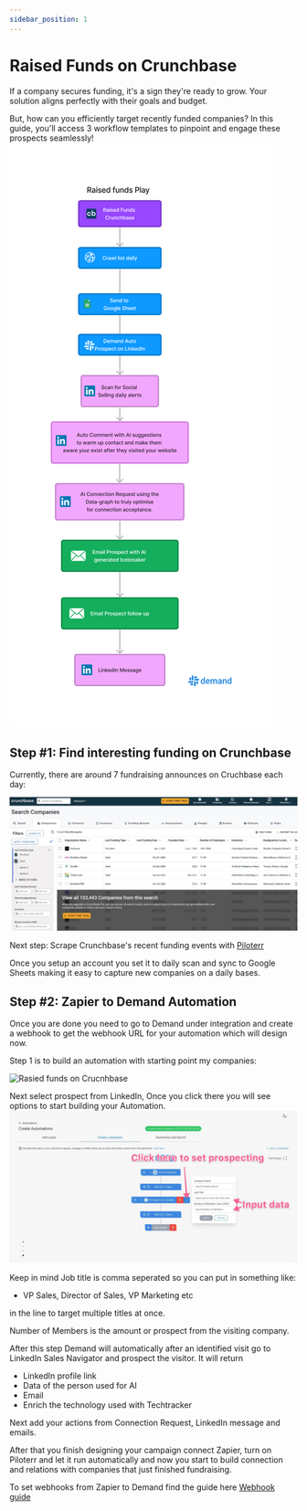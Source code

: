 ```yaml
---
sidebar_position: 1
---
```


# Raised Funds on Crunchbase

If a company secures funding, it's a sign they're ready to grow. Your solution aligns perfectly with their goals and budget.

But, how can you efficiently target recently funded companies? In this guide, you'll access 3 workflow templates to pinpoint and engage these prospects seamlessly!
![Rasied funds on Crucnhbase](./img/fundraise.png)

## Step #1: Find interesting funding on Crunchbase
Currently, there are around 7 fundraising announces on Cruchbase each day:

![Rasied funds on Crucnhbase](./img/crunchbase1.jpg)

Next step: Scrape Crunchbase's recent funding events with [Piloterr](https://Piloterr.com/)

Once you setup an account you set it to daily scan and sync to Google Sheets making it easy to capture new companies on a daily bases.

## Step #2: Zapier to Demand Automation

Once you are done you need to go to Demand under integration and create a webhook to get the webhook URL for your automation which will design now.

Step 1 is to build an automation with starting point my companies:

![Rasied funds on Crucnhbase](/img/crunchbase2.jpg)

Next select prospect from LinkedIn, Once you click there you will see options to start building your Automation.
![AI visitor Automation step 2](../visited-website/img/step2.jpg)

Keep in mind Job title is comma seperated so you can put in something like:
- VP Sales, Director of Sales, VP Marketing etc

in the line to target multiple titles at once.

Number of Members is the amount or prospect from the visiting company.

After this step Demand will automatically after an identified visit go to LinkedIn Sales Navigator and prospect the visitor.
It will return
- LinkedIn profile link
- Data of the person used for AI
- Email
- Enrich the technology used with Techtracker

Next add your actions from Connection Request, LinkedIn message and emails.

After that you finish designing your campaign connect Zapier, turn on Piloterr and let it run automatically and now you start to build connection and relations with companies that just finished fundraising.

To set webhooks from Zapier to Demand find the guide here [Webhook guide](https://support.usedemand.com/en/articles/8436929-webhooks/)
